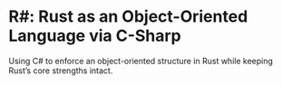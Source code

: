 # R#: Rust as an Object-Oriented Language via C-Sharp
Using C# to enforce an object-oriented structure in Rust while keeping Rust’s core strengths intact.
